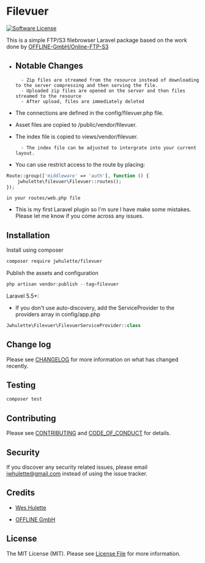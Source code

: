# Filevuer

<!-- [![Latest Version on Packagist][ico-version]][link-packagist] -->
[![Software License][ico-license]](LICENSE.md)
<!-- [![Build Status][ico-travis]][link-travis] -->
<!-- [![Coverage Status][ico-scrutinizer]][link-scrutinizer] -->
<!-- [![Quality Score][ico-code-quality]][link-code-quality] -->
<!-- [![Total Downloads][ico-downloads]][link-downloads] -->

This is a simple FTP/S3 filebrowser Laravel package based on the work done by [OFFLINE-GmbH/Online-FTP-S3](https://github.com/OFFLINE-GmbH/Online-FTP-S3)

- ## Notable Changes
        - Zip files are streamed from the resource instead of downloading to the server compressing and then serving the file.
        - Uploaded zip files are opened on the server and then files streamed to the resource
        - After upload, files are immediately deleted

- The connections are defined in the config/filevuer.php file.

- Asset files are copied to /public/vendor/filevuer.

- The index file is copied to views/vendor/filevuer.

        - The index file can be adjusted to intergrate into your current layout.

- You can use restrict access to the route by placing:

```PHP
Route::group(['middleware' => 'auth'], function () {
    jwhulette\filevuer\Filevuer::routes();
});
```

    in your routes/web.php file

- This is my first Laravel plugin so I'm sure I have make some mistakes. Please let me know if you come across any issues.

## Installation

Install using composer

``` bash
composer require jwhulette/filevuer
```


Publish the assets and configuration

```PHP
php artisan vendor:publish --tag=filevuer
```

Laravel 5.5+:

- If you don't use auto-discovery, add the ServiceProvider to the providers array in config/app.php

```PHP
Jwhulette\Filevuer\FilevuerServiceProvider::class
```

## Change log

Please see [CHANGELOG](CHANGELOG.md) for more information on what has changed recently.

## Testing

``` bash
composer test
```

## Contributing

Please see [CONTRIBUTING](CONTRIBUTING.md) and [CODE_OF_CONDUCT](CODE_OF_CONDUCT.md) for details.

## Security

If you discover any security related issues, please email jwhulette@gmail.com instead of using the issue tracker.

## Credits

- [Wes Hulette](https://github.com/jwhulette)

- [OFFLINE GmbH](https://github.com/OFFLINE-GmbH/Online-FTP-S3)

<!-- - [All Contributors][link-contributors] -->

## License

The MIT License (MIT). Please see [License File](LICENSE.md) for more information.

[ico-version]: https://img.shields.io/packagist/v/:vendor/:package_name.svg?style=flat-square
[ico-license]: https://img.shields.io/badge/license-MIT-brightgreen.svg?style=flat-square
[ico-travis]: https://img.shields.io/travis/:vendor/:package_name/master.svg?style=flat-square
[ico-scrutinizer]: https://img.shields.io/scrutinizer/coverage/g/:vendor/:package_name.svg?style=flat-square
[ico-code-quality]: https://img.shields.io/scrutinizer/g/:vendor/:package_name.svg?style=flat-square
[ico-downloads]: https://img.shields.io/packagist/dt/:vendor/:package_name.svg?style=flat-square

[link-packagist]: https://packagist.org/packages/:vendor/:package_name
[link-travis]: https://travis-ci.org/:vendor/:package_name
[link-scrutinizer]: https://scrutinizer-ci.com/g/:vendor/:package_name/code-structure
[link-code-quality]: https://scrutinizer-ci.com/g/:vendor/:package_name
[link-downloads]: https://packagist.org/packages/:vendor/:package_name
[link-author]: https://github.com/:author_username
[link-contributors]: ../../contributors
